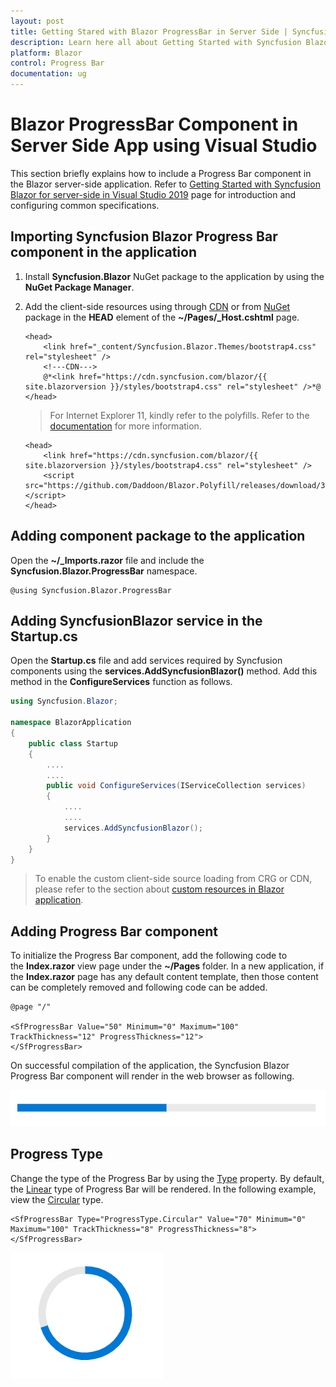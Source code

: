 ```yaml
---
layout: post
title: Getting Stared with Blazor ProgressBar in Server Side | Syncfusion
description: Learn here all about Getting Started with Syncfusion Blazor ProgressBar in Blazor Server Side App using Visual Studio and more.
platform: Blazor
control: Progress Bar 
documentation: ug
---
```


# Blazor ProgressBar Component in Server Side App using Visual Studio

This section briefly explains how to include a Progress Bar component in the Blazor server-side application. Refer to [Getting Started with Syncfusion Blazor for server-side in Visual Studio 2019](https://blazor.syncfusion.com/documentation/getting-started/blazor-server-side-visual-studio-2019/) page for introduction and configuring common specifications.

## Importing Syncfusion Blazor Progress Bar component in the application

1. Install **Syncfusion.Blazor** NuGet package to the application by using the **NuGet Package Manager**.

2. Add the client-side resources using through [CDN](https://blazor.syncfusion.com/documentation/appearance/themes#cdn-reference) or from [NuGet](https://blazor.syncfusion.com/documentation/appearance/themes#static-web-assets) package in the **HEAD** element of the **~/Pages/_Host.cshtml** page.

    ```cshtml
    <head>
        <link href="_content/Syncfusion.Blazor.Themes/bootstrap4.css" rel="stylesheet" />
        <!---CDN--->
        @*<link href="https://cdn.syncfusion.com/blazor/{{ site.blazorversion }}/styles/bootstrap4.css" rel="stylesheet" />*@
    </head>
    ```

    > For Internet Explorer 11, kindly refer to the polyfills. Refer to the [documentation](https://blazor.syncfusion.com/documentation/common/how-to/render-blazor-server-app-in-ie/) for more information.

    ```cshtml
    <head>
        <link href="https://cdn.syncfusion.com/blazor/{{ site.blazorversion }}/styles/bootstrap4.css" rel="stylesheet" />
        <script src="https://github.com/Daddoon/Blazor.Polyfill/releases/download/3.0.1/blazor.polyfill.min.js"></script>
    </head>
    ```

## Adding component package to the application

Open the **~/_Imports.razor** file and include the **Syncfusion.Blazor.ProgressBar** namespace.

```cshtml
@using Syncfusion.Blazor.ProgressBar
```

## Adding SyncfusionBlazor service in the Startup.cs

Open the **Startup.cs** file and add services required by Syncfusion components using the **services.AddSyncfusionBlazor()** method. Add this method in the **ConfigureServices** function as follows.

```csharp
using Syncfusion.Blazor;

namespace BlazorApplication
{
    public class Startup
    {
        ....
        ....
        public void ConfigureServices(IServiceCollection services)
        {
            ....
            ....
            services.AddSyncfusionBlazor();
        }
    }
}
```

> To enable the custom client-side source loading from CRG or CDN, please refer to the section about [custom resources in Blazor application](https://blazor.syncfusion.com/documentation/common/custom-resource-generator/#how-to-use-custom-resources-in-the-blazor-application).

## Adding Progress Bar component

To initialize the Progress Bar component, add the following code to the **Index.razor** view page under the **~/Pages** folder. In a new application, if the **Index.razor** page has any default content template, then those content can be completely removed and following code can be added.

```cshtml
@page "/"

<SfProgressBar Value="50" Minimum="0" Maximum="100" TrackThickness="12" ProgressThickness="12">
</SfProgressBar>
```

On successful compilation of the application, the Syncfusion Blazor Progress Bar component will render in the web browser as following.

![progress bar](images/linear.png)

## Progress Type

Change the type of the Progress Bar by using the [Type](https://help.syncfusion.com/cr/blazor/Syncfusion.Blazor.ProgressBar.ProgressType.html) property. By default, the [Linear](https://help.syncfusion.com/cr/blazor/Syncfusion.Blazor.ProgressBar.ProgressType.html#Syncfusion_Blazor_ProgressBar_ProgressType_Linear) type of Progress Bar will be rendered. In the following example, view the [Circular](https://help.syncfusion.com/cr/blazor/Syncfusion.Blazor.ProgressBar.ProgressType.html#Syncfusion_Blazor_ProgressBar_ProgressType_Circular) type.

```cshtml
<SfProgressBar Type="ProgressType.Circular" Value="70" Minimum="0" Maximum="100" TrackThickness="8" ProgressThickness="8">
</SfProgressBar>
```

![progress bar](images/circular.png)
